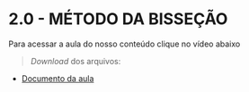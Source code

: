 <h1>2.0 - MÉTODO DA BISSEÇÃO</h1>

Para acessar a aula do nosso conteúdo clique no vídeo abaixo

> _Download_ dos arquivos:
- [Documento da aula](https://github.com/metodoscomputacionais/IntroMetodosComputacionais/blob/gh-pages/Aulas/Parte%202/PDF/0001-W%20M%20Pereira%20Junior%20e%20M%20N%20Rabelo_Apt%20-%20Aula%20Solução%20equações%20-%20Método%20da%20bisseção_r00_040321.pdf)
